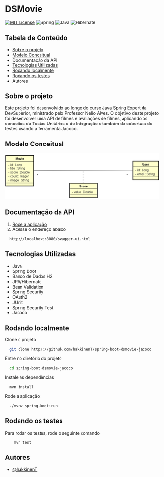 
# DSMovie

[![MIT License](https://img.shields.io/badge/License-MIT-green.svg?style=for-the-badge)](https://github.com/hakkinenT/spring-boot-dsmovie-jacoco/blob/main/LICENSE) 
![Spring](https://img.shields.io/badge/spring-%236DB33F.svg?style=for-the-badge&logo=spring&logoColor=white)
![Java](https://img.shields.io/badge/java-%23ED8B00.svg?style=for-the-badge&logo=openjdk&logoColor=white)
![Hibernate](https://img.shields.io/badge/Hibernate-59666C?style=for-the-badge&logo=Hibernate&logoColor=white)

## Tabela de Conteúdo
- [Sobre o projeto](#sobre-o-projeto)
- [Modelo Conceitual](#modelo-conceitual)
- [Documentação da API](#documentação-da-api)
- [Tecnologias Utilizadas](#tecnologias-utilizadas)
- [Rodando localmente](#rodando-localmente)
- [Rodando os testes](#rodando-os-testes)
- [Autores](#autores)

<a id="sobre-o-projeto"></a>
## Sobre o projeto
Este projeto foi desenvolvido ao longo do curso Java Spring Expert da DevSuperior, ministrado pelo Professor Nelio Alves. O  objetivo deste projeto foi desenvolver uma API  de filmes e avaliações de filmes, aplicando os conceitos de Testes Unitários e de Integração e também de cobertura de testes usando a ferramenta Jacoco.

<a id="modelo-conceitual"></a>
## Modelo Conceitual
![App Class Diagram](https://github.com/hakkinenT/assets/blob/master/dsmovie-modelo-conceitual.png)

<a id="documentação-da-api"></a>
## Documentação da API
1. [Rode a aplicação](#rodando-localmente)
2. Acesse o endereço abaixo
  ```bash
    http://localhost:8080/swagger-ui.html
  ```


<a id="tecnologias-utilizadas"></a>
## Tecnologias Utilizadas

- Java
- Spring Boot
- Banco de Dados H2
- JPA/Hibernate
- Bean Validation
- Spring Security
- OAuth2
- JUnit
- Spring Security Test
- Jacoco

<a id="rodando-localmente"></a>
## Rodando localmente

Clone o projeto

```bash
  git clone https://github.com/hakkinenT/spring-boot-dsmovie-jacoco
```

Entre no diretório do projeto

```bash
  cd spring-boot-dsmovie-jacoco
```

Instale as dependências

```bash
  mvn install
```

Rode a aplicação

```bash
  ./mvnw spring-boot:run
```

<a id="rodando-os-testes"></a>
## Rodando os testes

Para rodar os testes, rode o seguinte comando

```bash
    mvn test
```

<a id="autores"></a>
## Autores

- [@hakkinenT](https://github.com/hakkinenT)
